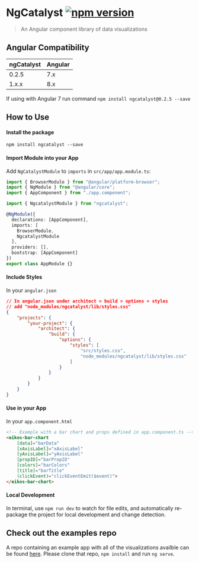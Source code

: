 

# NgCatalyst [![npm version](https://badge.fury.io/js/ngcatalyst.svg)](https://badge.fury.io/js/ngcatalyst)
>An Angular component library of data visualizations 

## Angular Compatibility 

|ngCatalyst|Angular|
|-|-|
|0.2.5|7.x|
|1.x.x|8.x|

If using with Angular 7 run command `npm install ngcatalyst@0.2.5 --save`

## How to Use

#### Install the package
`npm install ngcatalyst --save`

#### Import Module into your App
Add `NgCatalystModule` to `imports` in `src/app/app.module.ts`:

```typescript
import { BrowserModule } from "@angular/platform-browser";
import { NgModule } from "@angular/core";
import { AppComponent } from "./app.component";

import { NgcatalystModule } from "ngcatalyst";

@NgModule({
  declarations: [AppComponent],
  imports: [
    BrowserModule,
    NgcatalystModule
  ],
  providers: [],
  bootstrap: [AppComponent]
})
export class AppModule {}
``` 
#### Include Styles 
In your `angular.json`
```json
// In angular.json under architect > build > options > styles
// add "node_modules/ngcatalyst/lib/styles.css"
{
    "projects": {
        "your-project": {
            "architect": {
                "build": {
                    "options": {
                        "styles": [
                            "src/styles.css", 
                            "node_modules/ngcatalyst/lib/styles.css"
                        ]
                    }
                }
            }
        }
    }
}
```

#### Use in your App
In your `app.component.html`
```html
<!-- Example with a bar chart and props defined in app.component.ts -->
<eikos-bar-chart 
    [data]="barData" 
    [xAxisLabel]="xAxisLabel" 
    [yAxisLabel]="yAxisLabel" 
    [propID]="barPropID"
    [colors]="barColors" 
    [title]="barTitle"
    (clickEvent)="clickEventEmit($event)">
</eikos-bar-chart>
```

#### Local Development
In terminal, use ```npm run dev``` to watch for file edits, and automatically re-package the project for local development and change detection.


## Check out the examples repo

A repo containing an example app with all of the visualizations availble can be found [here](https://github.com/EikosPartners/ngcatalyst-examples). Please clone that repo, `npm install` and run `ng serve`.
